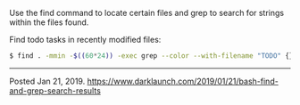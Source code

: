 Use the find command to locate certain files and grep to search for strings within the files found.

Find todo tasks in recently modified files:

```bash
$ find . -mmin -$((60*24)) -exec grep --color --with-filename "TODO" {} \;
```

---

Posted Jan 21, 2019.
https://www.darklaunch.com/2019/01/21/bash-find-and-grep-search-results